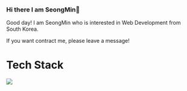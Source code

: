 ### Hi there I am SeongMin👋

Good day! I am SeongMin who is interested in Web Development from South Korea.

If you want contract me, please leave a message!

# Tech Stack
<img src="https://img.shields.io/badge/JavaScript-F7DF1E?style=flat-square&logo=JavaScript&logoColor=white"/></a>
